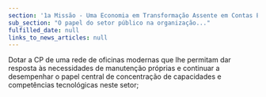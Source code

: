 ```yaml
---
section: '1a Missão - Uma Economia em Transformação Assente em Contas Equilibradas'
sub_section: "O papel do setor público na organização..."
fulfilled_date: null
links_to_news_articles: null
---
```


Dotar a CP de uma rede de oficinas modernas que lhe permitam dar resposta às necessidades de manutenção próprias e continuar a desempenhar o papel central de concentração de capacidades e competências tecnológicas neste setor;